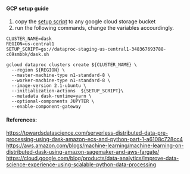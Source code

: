 #### GCP setup guide
1. copy the [setup script](./gcp/dask.sh) to any google cloud storage bucket
2. run the following commands, change the variables accourdingly.
```
CLUSTER_NAME=dask
REGION=us-central1
SETUP_SCRIPT=gs://dataproc-staging-us-central1-348367693788-c69smbbk/dask.sh

gcloud dataproc clusters create ${CLUSTER_NAME} \
  --region ${REGION} \
  --master-machine-type n1-standard-8 \
  --worker-machine-type n1-standard-8 \
  --image-version 2.1-ubuntu \
  --initialization-actions  ${SETUP_SCRIPT}\
  --metadata dask-runtime=yarn \
  --optional-components JUPYTER \
  --enable-component-gateway
```

#### References:
https://towardsdatascience.com/serverless-distributed-data-pre-processing-using-dask-amazon-ecs-and-python-part-1-a6108c728cc4
https://aws.amazon.com/blogs/machine-learning/machine-learning-on-distributed-dask-using-amazon-sagemaker-and-aws-fargate/
https://cloud.google.com/blog/products/data-analytics/improve-data-science-experience-using-scalable-python-data-processing
